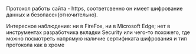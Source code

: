 Протокол работы сайта - https, соответсвенно он имеет шифрование данных и безопасен(отночительно).

Интересное наблюдение: ни в FireFox, ни в Microsoft Edge; 
нет в инструментах разработчика вкладки Security или чего-то похожего, где можно посмотреть напрямую наличие сертификата шифрования и тип протокола как в хроме
